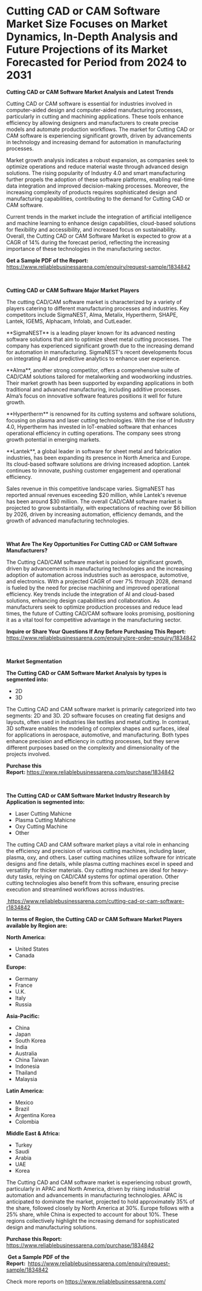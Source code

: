 <p><h1>Cutting CAD or CAM Software Market Size Focuses on Market Dynamics, In-Depth Analysis and Future Projections of its Market Forecasted for Period from 2024 to 2031</h1></p><p><strong>Cutting CAD or CAM Software Market Analysis and Latest Trends</strong></p>
<p><p>Cutting CAD or CAM software is essential for industries involved in computer-aided design and computer-aided manufacturing processes, particularly in cutting and machining applications. These tools enhance efficiency by allowing designers and manufacturers to create precise models and automate production workflows. The market for Cutting CAD or CAM software is experiencing significant growth, driven by advancements in technology and increasing demand for automation in manufacturing processes.</p><p>Market growth analysis indicates a robust expansion, as companies seek to optimize operations and reduce material waste through advanced design solutions. The rising popularity of Industry 4.0 and smart manufacturing further propels the adoption of these software platforms, enabling real-time data integration and improved decision-making processes. Moreover, the increasing complexity of products requires sophisticated design and manufacturing capabilities, contributing to the demand for Cutting CAD or CAM software.</p><p>Current trends in the market include the integration of artificial intelligence and machine learning to enhance design capabilities, cloud-based solutions for flexibility and accessibility, and increased focus on sustainability. Overall, the Cutting CAD or CAM Software Market is expected to grow at a CAGR of 14% during the forecast period, reflecting the increasing importance of these technologies in the manufacturing sector.</p></p>
<p><strong>Get a Sample PDF of the Report:&nbsp;</strong> <a href="https://www.reliablebusinessarena.com/enquiry/request-sample/1834842?utm_campaign=1943&utm_medium=2&utm_source=Github&utm_content=ia&utm_term=31122024&utm_id=cutting-cad-or-cam-software">https://www.reliablebusinessarena.com/enquiry/request-sample/1834842</a></p>
<p>&nbsp;</p>
<p><strong>Cutting CAD or CAM Software Major Market Players</strong></p>
<p><p>The cutting CAD/CAM software market is characterized by a variety of players catering to different manufacturing processes and industries. Key competitors include SigmaNEST, Alma, Metalix, Hypertherm, SHAPE, Lantek, IGEMS, Alphacam, Infolab, and CutLeader.</p><p>**SigmaNEST** is a leading player known for its advanced nesting software solutions that aim to optimize sheet metal cutting processes. The company has experienced significant growth due to the increasing demand for automation in manufacturing. SigmaNEST's recent developments focus on integrating AI and predictive analytics to enhance user experience.</p><p>**Alma**, another strong competitor, offers a comprehensive suite of CAD/CAM solutions tailored for metalworking and woodworking industries. Their market growth has been supported by expanding applications in both traditional and advanced manufacturing, including additive processes. Alma’s focus on innovative software features positions it well for future growth.</p><p>**Hypertherm** is renowned for its cutting systems and software solutions, focusing on plasma and laser cutting technologies. With the rise of Industry 4.0, Hypertherm has invested in IoT-enabled software that enhances operational efficiency in cutting operations. The company sees strong growth potential in emerging markets.</p><p>**Lantek**, a global leader in software for sheet metal and fabrication industries, has been expanding its presence in North America and Europe. Its cloud-based software solutions are driving increased adoption. Lantek continues to innovate, pushing customer engagement and operational efficiency.</p><p>Sales revenue in this competitive landscape varies. SigmaNEST has reported annual revenues exceeding $20 million, while Lantek's revenue has been around $30 million. The overall CAD/CAM software market is projected to grow substantially, with expectations of reaching over $6 billion by 2026, driven by increasing automation, efficiency demands, and the growth of advanced manufacturing technologies.</p></p>
<p>&nbsp;</p>
<p><strong>What Are The Key Opportunities For Cutting CAD or CAM Software Manufacturers?</strong></p>
<p><p>The Cutting CAD/CAM software market is poised for significant growth, driven by advancements in manufacturing technologies and the increasing adoption of automation across industries such as aerospace, automotive, and electronics. With a projected CAGR of over 7% through 2028, demand is fueled by the need for precise machining and improved operational efficiency. Key trends include the integration of AI and cloud-based solutions, enhancing design capabilities and collaboration. As manufacturers seek to optimize production processes and reduce lead times, the future of Cutting CAD/CAM software looks promising, positioning it as a vital tool for competitive advantage in the manufacturing sector.</p></p>
<p><strong>Inquire or Share Your Questions If Any Before Purchasing This Report:</strong> <a href="https://www.reliablebusinessarena.com/enquiry/pre-order-enquiry/1834842?utm_campaign=1943&utm_medium=2&utm_source=Github&utm_content=ia&utm_term=31122024&utm_id=cutting-cad-or-cam-software">https://www.reliablebusinessarena.com/enquiry/pre-order-enquiry/1834842</a></p>
<p>&nbsp;</p>
<p><strong>Market Segmentation</strong></p>
<p><strong>The Cutting CAD or CAM Software Market Analysis by types is segmented into:</strong></p>
<p><ul><li>2D</li><li>3D</li></ul></p>
<p><p>The Cutting CAD and CAM software market is primarily categorized into two segments: 2D and 3D. 2D software focuses on creating flat designs and layouts, often used in industries like textiles and metal cutting. In contrast, 3D software enables the modeling of complex shapes and surfaces, ideal for applications in aerospace, automotive, and manufacturing. Both types enhance precision and efficiency in cutting processes, but they serve different purposes based on the complexity and dimensionality of the projects involved.</p></p>
<p><strong>Purchase this Report:&nbsp;</strong><a href="https://www.reliablebusinessarena.com/purchase/1834842?utm_campaign=1943&utm_medium=2&utm_source=Github&utm_content=ia&utm_term=31122024&utm_id=cutting-cad-or-cam-software">https://www.reliablebusinessarena.com/purchase/1834842</a></p>
<p>&nbsp;</p>
<p><strong>The Cutting CAD or CAM Software Market Industry Research by Application is segmented into:</strong></p>
<p><ul><li>Laser Cutting Mahicne</li><li>Plasma Cutting Mahicne</li><li>Oxy Cutting Machine</li><li>Other</li></ul></p>
<p><p>The cutting CAD and CAM software market plays a vital role in enhancing the efficiency and precision of various cutting machines, including laser, plasma, oxy, and others. Laser cutting machines utilize software for intricate designs and fine details, while plasma cutting machines excel in speed and versatility for thicker materials. Oxy cutting machines are ideal for heavy-duty tasks, relying on CAD/CAM systems for optimal operation. Other cutting technologies also benefit from this software, ensuring precise execution and streamlined workflows across industries.</p></p>
<p><a href="https://www.reliablebusinessarena.com/cutting-cad-or-cam-software-r1834842?utm_campaign=1943&utm_medium=2&utm_source=Github&utm_content=ia&utm_term=31122024&utm_id=cutting-cad-or-cam-software">&nbsp;https://www.reliablebusinessarena.com/cutting-cad-or-cam-software-r1834842</a></p>
<p><strong>In terms of Region, the Cutting CAD or CAM Software Market Players available by Region are:</strong></p>
<p>
    <p> <strong> North America: </strong>
        <ul>
            <li>United States</li>
            <li>Canada</li>
        </ul>
        </p> 
    <p> <strong> Europe: </strong>
        <ul>
            <li>Germany</li>
            <li>France</li>
            <li>U.K.</li>
            <li>Italy</li>
            <li>Russia</li>
        </ul>
        </p> 
    <p> <strong> Asia-Pacific: </strong>
        <ul>
            <li>China</li>
            <li>Japan</li>
            <li>South Korea</li>
            <li>India</li>
            <li>Australia</li>
            <li>China Taiwan</li>
            <li>Indonesia</li>
            <li>Thailand</li>
            <li>Malaysia</li>
        </ul>
        </p> 
    <p> <strong> Latin America: </strong>
        <ul>
            <li>Mexico</li>
            <li>Brazil</li>
            <li>Argentina Korea</li>
            <li>Colombia</li>
        </ul>
        </p> 
    <p> <strong> Middle East & Africa: </strong>
        <ul>
            <li>Turkey</li>
            <li>Saudi</li>
            <li>Arabia</li>
            <li>UAE</li>
            <li>Korea</li>
        </ul>
    </p>
    </p>
<p><p>The Cutting CAD and CAM software market is experiencing robust growth, particularly in APAC and North America, driven by rising industrial automation and advancements in manufacturing technologies. APAC is anticipated to dominate the market, projected to hold approximately 35% of the share, followed closely by North America at 30%. Europe follows with a 25% share, while China is expected to account for about 10%. These regions collectively highlight the increasing demand for sophisticated design and manufacturing solutions.</p></p>
<p><strong>Purchase this Report: </strong><a href="https://www.reliablebusinessarena.com/purchase/1834842?utm_campaign=1943&utm_medium=2&utm_source=Github&utm_content=ia&utm_term=31122024&utm_id=cutting-cad-or-cam-software">https://www.reliablebusinessarena.com/purchase/1834842</a></p>
<p>&nbsp;<strong>Get a Sample PDF of the Report:&nbsp;&nbsp;</strong><a href="https://www.reliablebusinessarena.com/enquiry/request-sample/1834842?utm_campaign=1943&utm_medium=2&utm_source=Github&utm_content=ia&utm_term=31122024&utm_id=cutting-cad-or-cam-software">https://www.reliablebusinessarena.com/enquiry/request-sample/1834842</a></p>
<p><strong></strong></p>
<p>Check more reports on <a href="https://www.reliablebusinessarena.com/?utm_campaign=1943&utm_medium=2&utm_source=Github&utm_content=ia&utm_term=31122024&utm_id=cutting-cad-or-cam-software">https://www.reliablebusinessarena.com/</a></p>